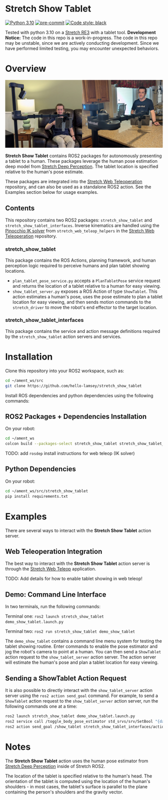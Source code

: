 # Stretch Show Tablet

[![Python 3.10](https://img.shields.io/badge/python-3.10-blue.svg)](https://www.python.org/downloads/release/python-31012/)
[![pre-commit](https://img.shields.io/badge/pre--commit-enabled-brightgreen?logo=pre-commit&logoColor=white)](https://github.com/pre-commit/pre-commit)
[![Code style: black](https://img.shields.io/badge/code%20style-black-000000.svg)](https://github.com/psf/black)

Tested with python 3.10 on a [Stretch RE3](https://hello-robot.com/stretch-3-product) with a tablet tool. **Development Notice:** The code in this repo is a work-in-progress. The code in this repo may be unstable, since we are actively conducting development. Since we have performed limited testing, you may encounter unexpected behaviors.

# Overview

![Show Tablet](res/show_tablet.png)

**Stretch Show Tablet** contains ROS2 packages for autonomously presenting a tablet to a human. These packages leverage the human pose estimation deep model from [Stretch Deep Perception](https://github.com/hello-robot/stretch_ros2/tree/humble/stretch_deep_perception). The tablet location is specified relative to the human's pose estimate.

These packages are integrated into the [Stretch Web Teleoperation](https://github.com/hello-robot/stretch_web_teleop) repository, and can also be used as a standalone ROS2 action. See the Examples section below for usage examples.

## Contents

This repository contains two ROS2 packages: `stretch_show_tablet` and `stretch_show_tablet_interfaces`. Inverse kinematics are handled using the [Pinocchio IK solver](https://github.com/hello-robot/stretch_web_teleop/blob/master/stretch_web_teleop_helpers/pinocchio_ik_solver.py) from `stretch_web_teleop_helpers` in the [Stretch Web Teleoperation](https://github.com/hello-robot/stretch_web_teleop) repository.

### stretch_show_tablet

This package contains the ROS Actions, planning framework, and human perception logic required to perceive humans and plan tablet showing locations.

- `plan_tablet_pose_service.py` accepts a `PlanTabletPose` service request and returns the location of a tablet relative to a human for easy viewing.
- `show_tablet_server.py` exposes a ROS Action of type `ShowTablet`. This action estimates a human's pose, uses the pose estimate to plan a tablet location for easy viewing, and then sends motion commands to the `stretch_driver` to move the robot's end effector to the target location.

### stretch_show_tablet_interfaces

This package contains the service and action message definitions required by the `stretch_show_tablet` action servers and services.

# Installation

Clone this repository into your ROS2 workspace, such as:

```bash
cd ~/ament_ws/src
git clone https://github.com/hello-lamsey/stretch_show_tablet
```

Install ROS dependencies and python dependencies using the following commands:

## ROS2 Packages + Dependencies Installation

On your robot:

```bash
cd ~/ament_ws
colcon build --packages-select stretch_show_tablet stretch_show_tablet_interfaces
```

TODO: add `rosdep` install instructions for web teleop (IK solver)

## Python Dependencies

On your robot:

```bash
cd ~/ament_ws/src/stretch_show_tablet
pip install requirements.txt
```

# Examples

There are several ways to interact with the **Stretch Show Tablet** action server.

## Web Teleoperation Integration

The best way to interact with the **Stretch Show Tablet** action server is through the [Stretch Web Teleop](https://github.com/hello-robot/stretch_web_teleop) application.

TODO: Add details for how to enable tablet showing in web teleop!

## Demo: Command Line Interface

In two terminals, run the following commands:

Terminal one: `ros2 launch stretch_show_tablet demo_show_tablet.launch.py`

Terminal two: `ros2 run stretch_show_tablet demo_show_tablet`

The `demo_show_tablet` contains a command line menu system for testing the tablet showing routine. Enter commands to enable the pose estimator and jog the robot's camera to point at a human. You can then send a `ShowTablet` action request to the `show_tablet_server` action server. The action server will estimate the human's pose and plan a tablet location for easy viewing.

## Sending a ShowTablet Action Request

It is also possible to directly interact with the `show_tablet_server` action server using the `ros2 action send_goal` command. For example, to send a `ShowTablet` action request to the `show_tablet_server` action server, run the following commands one at a time:

```bash
ros2 launch stretch_show_tablet demo_show_tablet.launch.py
ros2 service call /toggle_body_pose_estimator std_srvs/srv/SetBool "{data: True}"
ros2 action send_goal /show_tablet stretch_show_tablet_interfaces/action/ShowTablet number_of_pose_estimates:\ 10
```

# Notes

The **Stretch Show Tablet** action uses the human pose estimator from [Stretch Deep Perception](https://github.com/hello-robot/stretch_ros2/tree/humble/stretch_deep_perception) inside of Stretch ROS2.

The location of the tablet is specified relative to the human's head. The orientation of the tablet is computed using the location of the human's shoulders - in most cases, the tablet's surface is parallel to the plane containing the person's shoulders and the gravity vector.
